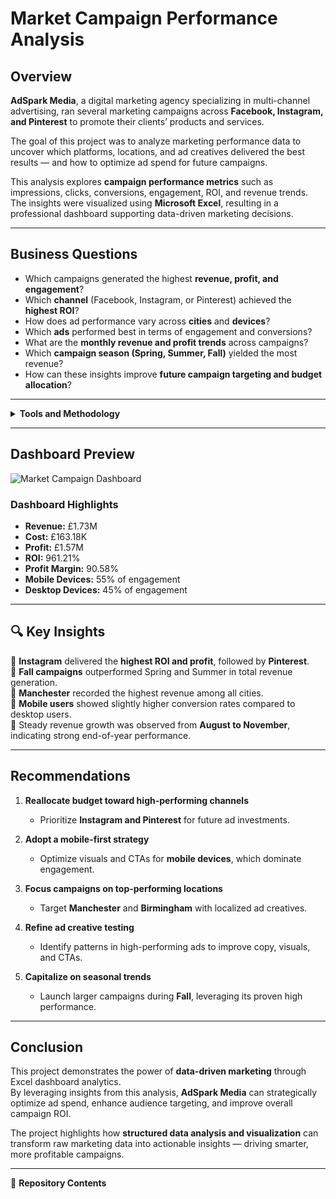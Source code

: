 # Market Campaign Performance Analysis

## Overview

**AdSpark Media**, a digital marketing agency specializing in multi-channel advertising, ran several marketing campaigns across **Facebook, Instagram, and Pinterest** to promote their clients’ products and services.

The goal of this project was to analyze marketing performance data to uncover which platforms, locations, and ad creatives delivered the best results — and how to optimize ad spend for future campaigns.

This analysis explores **campaign performance metrics** such as impressions, clicks, conversions, engagement, ROI, and revenue trends.  
The insights were visualized using **Microsoft Excel**, resulting in a professional dashboard supporting data-driven marketing decisions.

---

## Business Questions

- Which campaigns generated the highest **revenue, profit, and engagement**?  
- Which **channel** (Facebook, Instagram, or Pinterest) achieved the **highest ROI**?  
- How does ad performance vary across **cities** and **devices**?  
- Which **ads** performed best in terms of engagement and conversions?  
- What are the **monthly revenue and profit trends** across campaigns?  
- Which **campaign season (Spring, Summer, Fall)** yielded the most revenue?  
- How can these insights improve **future campaign targeting and budget allocation**?

---

<details>
<summary><b>Tools and Methodology</b></summary>

### Tools Used
- **Microsoft Excel** – Data analysis, pivot tables, and dashboard visualization  
- **Power Query** – Data cleaning and transformation  

### Methodology

**1. Data Cleaning**  
- Removed duplicates and handled missing entries.  
- Verified date formats, currencies, and categorical consistency.  

**2. Data Aggregation**  
- Grouped data by campaign, channel, city, device, and ad for key performance analysis.  

**3. Metric Calculation**  
Calculated performance metrics including:  
- CTR (Click-Through Rate)  
- CPC (Cost per Click)  
- ROI (Return on Investment)  
- Profit Margin  
- Total Revenue and Cost  

**4. Visualization**  
Designed an interactive dashboard in **Excel**, using slicers for month, campaign, and ad filters to uncover patterns and trends.

</details>

---

## Dashboard Preview

![Market Campaign Dashboard](./5cf0218e-c1aa-439d-be5b-7d7af532469c.png)

### Dashboard Highlights
-  **Revenue:** £1.73M  
-  **Cost:** £163.18K  
-  **Profit:** £1.57M  
-  **ROI:** 961.21%  
-  **Profit Margin:** 90.58%  
-  **Mobile Devices:** 55% of engagement  
-  **Desktop Devices:** 45% of engagement  

---

## 🔍 Key Insights

📍 **Instagram** delivered the **highest ROI and profit**, followed by **Pinterest**.  
📍 **Fall campaigns** outperformed Spring and Summer in total revenue generation.  
📍 **Manchester** recorded the highest revenue among all cities.  
📍 **Mobile users** showed slightly higher conversion rates compared to desktop users.  
📍 Steady revenue growth was observed from **August to November**, indicating strong end-of-year performance.  

---

## Recommendations

1. **Reallocate budget toward high-performing channels**  
   - Prioritize **Instagram and Pinterest** for future ad investments.  

2. **Adopt a mobile-first strategy**  
   - Optimize visuals and CTAs for **mobile devices**, which dominate engagement.  

3. **Focus campaigns on top-performing locations**  
   - Target **Manchester** and **Birmingham** with localized ad creatives.  

4. **Refine ad creative testing**  
   - Identify patterns in high-performing ads to improve copy, visuals, and CTAs.  

5. **Capitalize on seasonal trends**  
   - Launch larger campaigns during **Fall**, leveraging its proven high performance.  

---

##  Conclusion

This project demonstrates the power of **data-driven marketing** through Excel dashboard analytics.  
By leveraging insights from this analysis, **AdSpark Media** can strategically optimize ad spend, enhance audience targeting, and improve overall campaign ROI.

The project highlights how **structured data analysis and visualization** can transform raw marketing data into actionable insights — driving smarter, more profitable campaigns.

---

📂 **Repository Contents**
